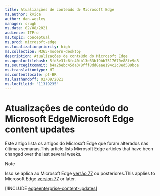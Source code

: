 ```yaml
---
title: Atualizações de conteúdo do Microsoft Edge
ms.author: kvice
author: dan-wesley
manager: srugh
ms.date: 02/08/2021
audience: ITPro
ms.topic: conceptual
ms.prod: microsoft-edge
ms.localizationpriority: high
ms.collection: M365-modern-desktop
description: Atualizações de conteúdo do Microsoft Edge
ms.openlocfilehash: 5fd3e31c6fc40fb13d63b19bb7517670e88fe9d8
ms.sourcegitcommit: b4a2bebc45da3c8fff8dd8eae194c2c8ed589bce
ms.translationtype: HT
ms.contentlocale: pt-BR
ms.lasthandoff: 02/09/2021
ms.locfileid: "11319235"
---
```

# <span data-ttu-id="548eb-103">Atualizações de conteúdo do Microsoft Edge</span><span class="sxs-lookup"><span data-stu-id="548eb-103">Microsoft Edge content updates</span></span>

<span data-ttu-id="548eb-104">Este artigo lista os artigos do Microsoft Edge que foram alterados nas últimas semanas.</span><span class="sxs-lookup"><span data-stu-id="548eb-104">This article lists Microsoft Edge articles that have been changed over the last several weeks.</span></span>


> [!NOTE]
> <span data-ttu-id="548eb-105">Isso se aplica ao Microsoft Edge [versão 77](https://support.microsoft.com/help/4027011/microsoft-edge-find-out-which-version-you-have?ocid=MicrosoftStore-EdgeVersion) ou posteriores.</span><span class="sxs-lookup"><span data-stu-id="548eb-105">This applies to Microsoft Edge [version 77](https://support.microsoft.com/help/4027011/microsoft-edge-find-out-which-version-you-have?ocid=MicrosoftStore-EdgeVersion) or later.</span></span>

[!INCLUDE [edgeenterprise-content-updates](./includes/edgeenterprise-content-updates.md)]
